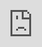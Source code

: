 ```yaml
---
title: "Extending the Uniswap Simulation"
date: "2021-04-21"
cover: https://imagedelivery.net/EipKtqu98OotgfhvKf6Eew/8a80ac7b-3beb-49d2-2dfe-36555b0d2100/public
categories: 
  - "Simulation"
  - "Topic > Finance"
---
```


_We've modified the [Uniswap simulation](https://hash.ai/blog/uniswap) to account for more use cases, more complex logic, and more trading partners._

One of the benefits of building a HASH simulation is maintainability and extensibility. You can add and modify behaviors over time, giving your agents new abilities and simulating new situations.

In the [initial release of our Uniswap simulation](https://hash.ai/@b/uniswap), we kept it simple and only modeled two exchanges with a set pair of tokens, A and B. The Arbitrageur would check both exchanges, getting the best buy and sell prices for the two tokens, and place an order if there was an arbitrage opportunity.

However, we really want to understand what happens when there are multiple token pairs across multiple exchanges. Maybe there isn't a straightforward arb from exchange foo to exchange baz for tokens A and B, but there is one from foo -> baz -> bar for tokens A/B, B/C, C/A. In essence, we need to find the best path that can net us a profit.

This is a great use case for simulations - we can model different scenarios and see what the end profit is for the agent.

<iframe style="position: absolute; top: 0; left: 0;" src="https://core.hash.ai/embed.html?project=%40b%2Funiswap&amp;ref=stable&amp;view=analysis" width="100%" height="100%" frameborder="0" scrolling="auto"></iframe>

## Modifications

The most significant change was in **arbitrage.py**, where we've added in a graph datastructure to organize the pricing information. The Arbitrageur asks for price info from all the exchanges and token pairs it's tracking, and then builds a multi-directed graph where the tokens are the nodes and the weighted edges represent prices per exchange.

To go into more detail, when the arbitrageur agent receives buy and sell orders from each exchange (ex. Buying 1 B costs 2 A on exchange foo) and treats the price as a directed edge from node A to node B. We could set the weight of the edge as the price, so in the example above setting the weight as 2, however conversion rates are multiplicative (if I buy 3 B it costs me 6 A) and most graph search algorithms expect addition, so instead we can take the log of the price, and set that as the weight. Finally because we want to actually find the highest weighted path through the graph, which will give us the most profitable trade, we'll take the negative logarithm of the price and set that as the weight.

Once we've built the graph, we then use an [implementation](https://github.com/nelsonuhan/bellmanford) of [Bellman-Ford graph search](https://en.wikipedia.org/wiki/Bellman%E2%80%93Ford_algorithm) to check for negative cycles in the graph. If there is a cycle, this means that that there's an arbitrage opportunity, and executing that path as a series of trades will lead to a profit for the arbitrageur.

![](images/arbitrageur.png)

Other changes include adding an optional "stochastic" exchange that doesn't follow the uniswap model and instead provides token prices which change every timestep. The prices are drawn from a triangluar distribution that can be set in globals.json.

Hopefully you'll find this to be a useful generalization of the original Uniswap model. Many of the ideas were inspired by users adding suggestions to the issues page; if you have ideas share them!

* * *

_This communication is provided for informational purposes only, and is not intended to constitute, nor should be construed as, investment advice, investment recommendations, investment research, or an offer or solicitation with respect to the purchase or sale of any security or interest. Although the information in this communication is believed to be materially correct as at the date of issue, no representation or warranty is given as to the accuracy of any of the information provided. Potential investors should seek their own independent financial, tax, legal and other advice._

